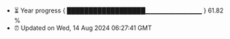 - ⏳ Year progress { ██████████████████▁▁▁▁▁▁▁▁▁▁▁▁ } 61.82 %
- ⏰ Updated on Wed, 14 Aug 2024 06:27:41 GMT

